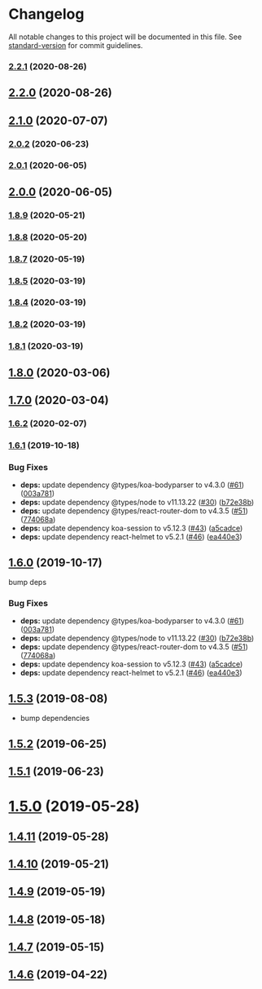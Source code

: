 # Changelog

All notable changes to this project will be documented in this file. See [standard-version](https://github.com/conventional-changelog/standard-version) for commit guidelines.

### [2.2.1](https://github.com/puncsky/onefx/compare/v2.2.0...v2.2.1) (2020-08-26)

## [2.2.0](https://github.com/puncsky/onefx/compare/v2.1.0...v2.2.0) (2020-08-26)

## [2.1.0](https://github.com/puncsky/onefx/compare/v2.0.2...v2.1.0) (2020-07-07)

### [2.0.2](https://github.com/puncsky/onefx/compare/v2.0.1...v2.0.2) (2020-06-23)

### [2.0.1](https://github.com/puncsky/onefx/compare/v2.0.0...v2.0.1) (2020-06-05)

## [2.0.0](https://github.com/puncsky/onefx/compare/v1.8.9...v2.0.0) (2020-06-05)

### [1.8.9](https://github.com/puncsky/onefx/compare/v1.8.8...v1.8.9) (2020-05-21)

### [1.8.8](https://github.com/puncsky/onefx/compare/v1.8.7...v1.8.8) (2020-05-20)

### [1.8.7](https://github.com/puncsky/onefx/compare/v1.8.5...v1.8.7) (2020-05-19)

### [1.8.5](https://github.com/puncsky/onefx/compare/v1.8.4...v1.8.5) (2020-03-19)

### [1.8.4](https://github.com/puncsky/onefx/compare/v1.8.2...v1.8.4) (2020-03-19)

### [1.8.2](https://github.com/puncsky/onefx/compare/v1.8.1...v1.8.2) (2020-03-19)

### [1.8.1](https://github.com/puncsky/onefx/compare/v1.8.0...v1.8.1) (2020-03-19)

## [1.8.0](https://github.com/puncsky/onefx/compare/v1.7.0...v1.8.0) (2020-03-06)

## [1.7.0](https://github.com/puncsky/onefx/compare/v1.6.2...v1.7.0) (2020-03-04)

### [1.6.2](https://github.com/puncsky/onefx/compare/v1.6.1...v1.6.2) (2020-02-07)

### [1.6.1](https://github.com/puncsky/onefx/compare/v1.5.2...v1.6.1) (2019-10-18)

### Bug Fixes

- **deps:** update dependency @types/koa-bodyparser to v4.3.0 ([#61](https://github.com/puncsky/onefx/issues/61)) ([003a781](https://github.com/puncsky/onefx/commit/003a7818b794e3b1f38e2386aa80de02278b82b1))
- **deps:** update dependency @types/node to v11.13.22 ([#30](https://github.com/puncsky/onefx/issues/30)) ([b72e38b](https://github.com/puncsky/onefx/commit/b72e38bad772c98e493bb02df3b98971fa0d84f8))
- **deps:** update dependency @types/react-router-dom to v4.3.5 ([#51](https://github.com/puncsky/onefx/issues/51)) ([774068a](https://github.com/puncsky/onefx/commit/774068a538d1de9aeb557083e404976f30502c6a))
- **deps:** update dependency koa-session to v5.12.3 ([#43](https://github.com/puncsky/onefx/issues/43)) ([a5cadce](https://github.com/puncsky/onefx/commit/a5cadcebe0f37be75d270aa639ac1d2fa7e87be1))
- **deps:** update dependency react-helmet to v5.2.1 ([#46](https://github.com/puncsky/onefx/issues/46)) ([ea440e3](https://github.com/puncsky/onefx/commit/ea440e3629fa2659b4c36854e4d738b853f1967e))

## [1.6.0](https://github.com/puncsky/onefx/compare/v1.5.2...v1.6.0) (2019-10-17)

bump deps

### Bug Fixes

- **deps:** update dependency @types/koa-bodyparser to v4.3.0 ([#61](https://github.com/puncsky/onefx/issues/61)) ([003a781](https://github.com/puncsky/onefx/commit/003a7818b794e3b1f38e2386aa80de02278b82b1))
- **deps:** update dependency @types/node to v11.13.22 ([#30](https://github.com/puncsky/onefx/issues/30)) ([b72e38b](https://github.com/puncsky/onefx/commit/b72e38bad772c98e493bb02df3b98971fa0d84f8))
- **deps:** update dependency @types/react-router-dom to v4.3.5 ([#51](https://github.com/puncsky/onefx/issues/51)) ([774068a](https://github.com/puncsky/onefx/commit/774068a538d1de9aeb557083e404976f30502c6a))
- **deps:** update dependency koa-session to v5.12.3 ([#43](https://github.com/puncsky/onefx/issues/43)) ([a5cadce](https://github.com/puncsky/onefx/commit/a5cadcebe0f37be75d270aa639ac1d2fa7e87be1))
- **deps:** update dependency react-helmet to v5.2.1 ([#46](https://github.com/puncsky/onefx/issues/46)) ([ea440e3](https://github.com/puncsky/onefx/commit/ea440e3629fa2659b4c36854e4d738b853f1967e))

## [1.5.3](https://github.com/puncsky/onefx/compare/v1.5.2...v1.5.3) (2019-08-08)

- bump dependencies

## [1.5.2](https://github.com/puncsky/onefx/compare/v1.5.1...v1.5.2) (2019-06-25)

## [1.5.1](https://github.com/puncsky/onefx/compare/v1.4.11...v1.5.1) (2019-06-23)

# [1.5.0](https://github.com/puncsky/onefx/compare/v1.4.11...v1.5.0) (2019-05-28)

## [1.4.11](https://github.com/puncsky/onefx/compare/v1.4.10...v1.4.11) (2019-05-28)

## [1.4.10](https://github.com/puncsky/onefx/compare/v1.4.9...v1.4.10) (2019-05-21)

## [1.4.9](https://github.com/puncsky/onefx/compare/v1.4.8...v1.4.9) (2019-05-19)

## [1.4.8](https://github.com/puncsky/onefx/compare/v1.4.7...v1.4.8) (2019-05-18)

## [1.4.7](https://github.com/puncsky/onefx/compare/v1.4.6...v1.4.7) (2019-05-15)

## [1.4.6](https://github.com/puncsky/onefx/compare/v1.4.4...v1.4.6) (2019-04-22)
